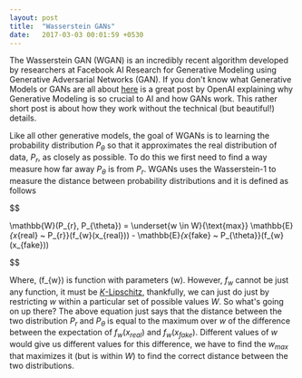 ```yaml
---
layout: post
title:  "Wasserstein GANs"
date:   2017-03-03 00:01:59 +0530
---
```


The Wasserstein GAN (WGAN) is an incredibly recent algorithm developed by researchers at Facebook AI Research for Generative Modeling using
Generative Adversarial Networks (GAN).
If you don't know what Generative Models or GANs are all about [here](https://openai.com/blog/generative-models/)
is a great post by OpenAI explaining why Generative Modeling is so crucial to AI and how GANs work. This rather short post is about how
they work without the technical (but beautiful!) details.

Like all other generative models, the goal of WGANs is to learning the probability distribution $P_{\theta}$ so that
it approximates the real distribution of data, $P_{r}$, as closely as possible. To do this we first need
to find a way measure how far away $P_{\theta}$ is from $P_{r}$. WGANs uses the Wasserstein-1 to measure
the distance between probability distributions and it is defined as follows

$$

\mathbb{W}(P_{r}, P_{\theta}) = \underset{w \in W}{\text{max}}
\mathbb{E}_{x_{real} ~ P_{r}}(f_{w}(x_{real})) - \mathbb{E}_{x_{fake} ~ P_{\theta}}(f_{w}(x_{fake})) 

$$

Where, \(f_{w}\) is function with parameters \(w\). However, $f_{w}$  cannot be just any function, it must be
[$K$-Lipschitz](https://en.wikipedia.org/wiki/Lipschitz_continuity), thankfully, we can just do just by restricting $w$ within a particular set of possible
values $W$. So what's going on up there? The above equation just says that the distance
between the two distribution $P_{r}$ and $P_{\theta}$ is equal to the maximum over $w$ of the difference between the expectation of
$f_{w}(x_{real})$ and $f_{w}(x_{fake})$. Different values of $w$ would give us different values for this difference, we have to find
the $w_{max}$ that maximizes it (but is within $W$) to find the correct distance between the two distributions. 
